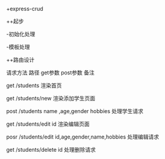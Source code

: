 +express-crud

++起步

-初始化处理

-模板处理

++路由设计

请求方法  路径  get参数 post参数 备注

get  /students      渲染首页

get /students/new 渲染添加学生页面

post /students  name ,age,gender hobbies 处理学生请求

get /students/edit id                     渲染编辑页面

posr /students/edit     id,age,gender,name,hobbies   处理编辑请求

get /students/delete id   处理删除请求 